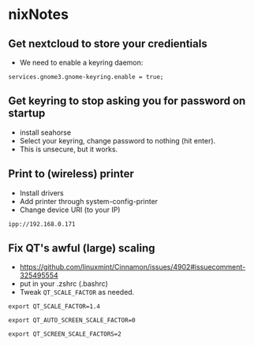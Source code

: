 # nixNotes

## Get nextcloud to store your credientials
- We need to enable a keyring daemon:

`services.gnome3.gnome-keyring.enable = true;`

## Get keyring to stop asking you for password on startup
- install seahorse
- Select your keyring, change password to nothing (hit enter).
- This is unsecure, but it works.

## Print to (wireless) printer
- Install drivers
- Add printer through system-config-printer
- Change device URI (to your IP)

 `ipp://192.168.0.171`
 
## Fix QT's awful (large) scaling 
- https://github.com/linuxmint/Cinnamon/issues/4902#issuecomment-325495554
- put in your  .zshrc (.bashrc)
- Tweak `QT_SCALE_FACTOR` as needed.

`export QT_SCALE_FACTOR=1.4`

`export QT_AUTO_SCREEN_SCALE_FACTOR=0`

`export QT_SCREEN_SCALE_FACTORS=2`
